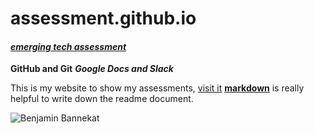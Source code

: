 # assessment.github.io
#### [_emerging tech assessment_]
**GitHub and Git** 
**_Google Docs and Slack_**


This is my website to show my assessments, [visit it](http://www.ezibuykorea.com/emerging-tech/)
[**markdown**](www.markdown.com) is really helpful to write down the readme document.

![Benjamin Bannekat](https://octodex.github.com/images/bannekat.png)

[_emerging tech assessment_]:http://www.ezibuykorea.com/emerging-tech/
